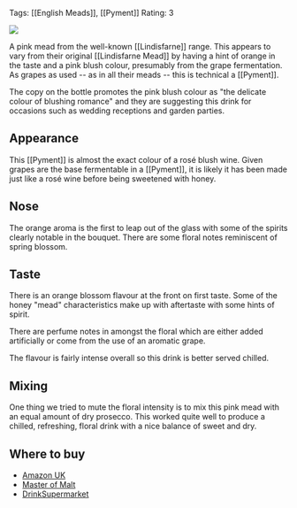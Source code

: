 Tags: [[English Meads]], [[Pyment]]
Rating: 3

![](https://www.masterofmalt.com/mead/lindisfarne/lindisfarne-pink-mead.jpg)

A pink mead from the well-known [[Lindisfarne]] range. This appears to vary from their original [[Lindisfarne Mead]] by having a hint of
orange in the taste and a pink blush colour, presumably from the grape fermentation. As grapes as used -- as in all their meads -- this is technical a [[Pyment]].

<!-- PELICAN_END_SUMMARY -->

The copy on the bottle promotes the pink blush colour as "the delicate colour of blushing romance" and they are suggesting this drink for occasions such as wedding receptions and garden parties.

## Appearance

This [[Pyment]] is almost the exact colour of a rosé blush wine. Given grapes are the base fermentable in a [[Pyment]], it is likely it has been made just like a rosé wine before being sweetened with honey.

## Nose

The orange aroma is the first to leap out of the glass with some of the spirits clearly notable in the bouquet. There are some floral notes reminiscent of spring blossom.

## Taste

There is an orange blossom flavour at the front on first taste. Some of the honey "mead" characteristics make up with aftertaste with some hints of spirit.

There are perfume notes in amongst the floral which are either added
artificially or come from the use of an aromatic grape.

The flavour is fairly intense overall so this drink is better served chilled.

## Mixing

One thing we tried to mute the floral intensity is to mix this pink mead with an equal amount of dry prosecco. This worked quite well to produce a chilled, refreshing, floral drink with a nice balance of sweet and dry.

## Where to buy

* [Amazon UK](https://www.amazon.co.uk/Lindisfarne-Pink-Mead-70cl/dp/B077CP6LYH/ref=as_li_ss_tl?s=grocery&ie=UTF8&qid=1513035781&sr=1-6&keywords=lindisfarne&linkCode=ll1&tag=traditionalmead-21&linkId=de0c368c860a7154f65624bc2392483c)
* [Master of Malt](https://www.masterofmalt.com/mead/lindisfarne/lindisfarne-pink-mead/?srh=1)
* [DrinkSupermarket](https://www.awin1.com/cread.php?awinmid=3574&awinaffid=333769&ued=https%3A%2F%2Fwww.drinksupermarket.com%2Flindisfarne-pink-mead-70cl)
